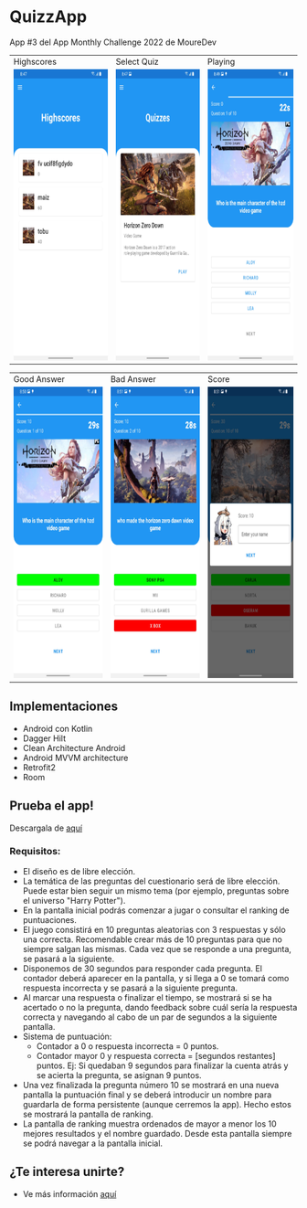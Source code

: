 # QuizzApp

App #3 del App Monthly Challenge 2022 de MoureDev

<table>
  <tr>
    <td>Highscores</td>
     <td>Select Quiz</td>
     <td>Playing</td>
  </tr>
  <tr>
    <td><img src="https://github.com/ArmandoS98/QuizzApp/blob/master/Screenshots/Screenshot_20220401-204731_QuizzApp.jpg" width=270 height=510></td>
    <td><img src="https://github.com/ArmandoS98/QuizzApp/blob/master/Screenshots/Screenshot_20220401-204738_QuizzApp.jpg" width=270 height=510></td>
    <td><img src="https://github.com/ArmandoS98/QuizzApp/blob/master/Screenshots/Screenshot_20220401-204920_QuizzApp.jpg" width=270 height=510></td>
  </tr>
 </table>

<table>
  <tr>
    <td>Good Answer</td>
     <td>Bad Answer</td>
     <td>Score</td>
  </tr>
  <tr>
    <td><img src="https://github.com/ArmandoS98/QuizzApp/blob/master/Screenshots/Screenshot_20220401-205047_QuizzApp.jpg" width=270 height=510></td>
    <td><img src="https://github.com/ArmandoS98/QuizzApp/blob/master/Screenshots/Screenshot_20220401-205118_QuizzApp.jpg" width=270 height=510></td>
    <td><img src="https://github.com/ArmandoS98/QuizzApp/blob/master/Screenshots/Screenshot_20220401-205144_QuizzApp.jpg" width=270 height=510></td>
  </tr>
 </table>

## Implementaciones

* Android con Kotlin
* Dagger Hilt
* Clean Architecture Android
* Android MVVM architecture
* Retrofit2
* Room

## Prueba el app!
Descargala de [aquí](https://github.com/ArmandoS98/QuizzApp/raw/master/app/release/QuizApp_Techun.apk)

### Requisitos:

* El diseño es de libre elección.
* La temática de las preguntas del cuestionario será de libre elección. Puede estar bien seguir un
  mismo tema (por ejemplo, preguntas sobre el universo "Harry Potter").
* En la pantalla inicial podrás comenzar a jugar o consultar el ranking de puntuaciones.
* El juego consistirá en 10 preguntas aleatorias con 3 respuestas y sólo una correcta. Recomendable
  crear más de 10 preguntas para que no siempre salgan las mismas. Cada vez que se responde a una
  pregunta, se pasará a la siguiente.
* Disponemos de 30 segundos para responder cada pregunta. El contador deberá aparecer en la
  pantalla, y si llega a 0 se tomará como respuesta incorrecta y se pasará a la siguiente pregunta.
* Al marcar una respuesta o finalizar el tiempo, se mostrará si se ha acertado o no la pregunta,
  dando feedback sobre cuál sería la respuesta correcta y navegando al cabo de un par de segundos a
  la siguiente pantalla.
* Sistema de puntuación:
    * Contador a 0 o respuesta incorrecta = 0 puntos.
    * Contador mayor 0 y respuesta correcta = [segundos restantes] puntos. Ej: Si quedaban 9
      segundos para finalizar la cuenta atrás y se acierta la pregunta, se asignan 9 puntos.
* Una vez finalizada la pregunta número 10 se mostrará en una nueva pantalla la puntuación final y
  se deberá introducir un nombre para guardarla de forma persistente (aunque cerremos la app). Hecho
  estos se mostrará la pantalla de ranking.
* La pantalla de ranking muestra ordenados de mayor a menor los 10 mejores resultados y el nombre
  guardado. Desde esta pantalla siempre se podrá navegar a la pantalla inicial.

## ¿Te interesa unirte?

* Ve más información  [aquí](https://github.com/mouredev/Monthly-App-Challenge-2022)

